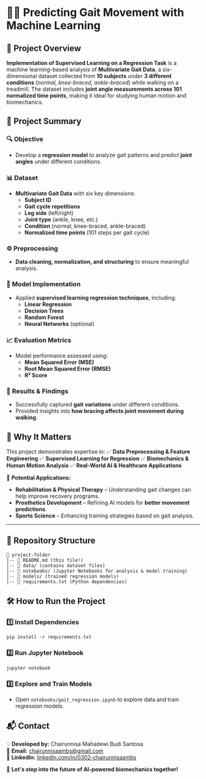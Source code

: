# 🏃‍♂️ Predicting Gait Movement with Machine Learning

## 📌 Project Overview
**Implementation of Supervised Learning on a Regression Task** is a machine learning-based analysis of **Multivariate Gait Data**, a six-dimensional dataset collected from **10 subjects** under **3 different conditions** (*normal, knee-braced, ankle-braced*) while walking on a treadmill. The dataset includes **joint angle measurements across 101 normalized time points**, making it ideal for studying human motion and biomechanics.

## 🎯 Project Summary

### 🔍 Objective
- Develop a **regression model** to analyze gait patterns and predict **joint angles** under different conditions.

### 📊 Dataset
- **Multivariate Gait Data** with six key dimensions:
  - **Subject ID**
  - **Gait cycle repetitions**
  - **Leg side** (left/right)
  - **Joint type** (ankle, knee, etc.)
  - **Condition** (normal, knee-braced, ankle-braced)
  - **Normalized time points** (101 steps per gait cycle)

### ⚙️ Preprocessing
- **Data cleaning, normalization, and structuring** to ensure meaningful analysis.

### 🤖 Model Implementation
- Applied **supervised learning regression techniques**, including:
  - **Linear Regression**
  - **Decision Trees**
  - **Random Forest**
  - **Neural Networks** (optional)

### 📈 Evaluation Metrics
- Model performance assessed using:
  - **Mean Squared Error (MSE)**
  - **Root Mean Squared Error (RMSE)**
  - **R² Score**

### 🔬 Results & Findings
- Successfully captured **gait variations** under different conditions.
- Provided insights into **how bracing affects joint movement during walking**.

## 🚀 Why It Matters
This project demonstrates expertise in:
✅ **Data Preprocessing & Feature Engineering**
✅ **Supervised Learning for Regression**
✅ **Biomechanics & Human Motion Analysis**
✅ **Real-World AI & Healthcare Applications**

🔎 **Potential Applications:**
- **Rehabilitation & Physical Therapy** – Understanding gait changes can help improve recovery programs.
- **Prosthetics Development** – Refining AI models for **better movement predictions**.
- **Sports Science** – Enhancing training strategies based on gait analysis.

---

## 📂 Repository Structure
```
📁 project-folder
│-- 📄 README.md (this file!)
│-- 📂 data/ (contains dataset files)
│-- 📂 notebooks/ (Jupyter Notebooks for analysis & model training)
│-- 📂 models/ (trained regression models)
│-- 📄 requirements.txt (Python dependencies)
```

## 🛠️ How to Run the Project
### 1️⃣ Install Dependencies
```
pip install -r requirements.txt
```
### 2️⃣ Run Jupyter Notebook
```
jupyter notebook
```
### 3️⃣ Explore and Train Models
- Open `notebooks/gait_regression.ipynb` to explore data and train regression models.

## 📬 Contact
💡 **Developed by:** Chairunnisa Mahadewi Budi Santosa  
📧 **Email:** chairunnisaambs@gmail.com  
🔗 **LinkedIn:** [linkedin.com/in/0302-chairunnisaambs](https://linkedin.com/in/0302-chairunnisaambs)

🚀 **Let's step into the future of AI-powered biomechanics together!**

